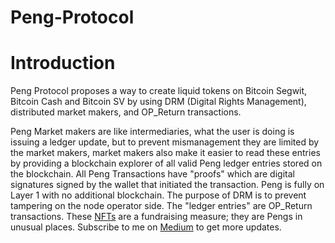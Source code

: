 # Peng-Protocol
# Introduction
Peng Protocol proposes a way to create liquid tokens on Bitcoin Segwit, Bitcoin Cash and Bitcoin SV by using DRM (Digital Rights Management), 
distributed market makers, and OP_Return transactions.

Peng Market makers are like intermediaries, what the user is doing is issuing a ledger update, but to prevent mismanagement they are limited by the market 
makers, market makers also make it easier to read these entries by providing a blockchain explorer of all valid Peng ledger entries stored on the blockchain. 
All Peng Transactions have "proofs" which are digital signatures signed by the wallet that initiated the transaction. 
Peng is fully on Layer 1 with no additional blockchain. The purpose of DRM is to prevent tampering on the node operator side. The "ledger entries" are 
OP_Return transactions. 
These [NFTs](https://medium.com/@genericmage1127/peng-nft-design-5607b9fefe1d) are a fundraising measure; they are Pengs in unusual places. 
Subscribe to me on [Medium](https://medium.com/@genericmage1127) to get more updates. 
